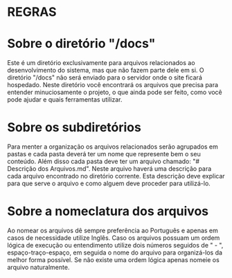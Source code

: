 # REGRAS


Sobre o diretório "/docs"
====
Este é um diretório exclusivamente para arquivos relacionados ao desenvolvimento
do sistema, mas que não fazem parte dele em si. O diretório "/docs" não será
enviado para o servidor onde o site ficará hospedado. Neste diretório você
encontrará os arquivos que precisa para entender minuciosamente o projeto, o que
ainda pode ser feito, como você pode ajudar e quais ferramentas utilizar.


Sobre os subdiretórios
====
Para menter a organização os arquivos relacionados serão agrupados em pastas e
cada pasta deverá ter um nome que represente bem o seu conteúdo. Além disso cada
pasta deve ter um arquivo chamado: "# Descrição dos Arquivos.md". Neste arquivo
haverá uma descrição para cada arquivo encontrado no diretório corrente. Esta
descrição deve explicar para que serve o arquivo e como alguem deve proceder
para utilizá-lo.


Sobre a nomeclatura dos arquivos
====
Ao nomear os arquivos dê sempre preferência ao Português e apenas em casos de
necessidade utilize Inglês. Caso os arquivos possuam um ordem lógica de execução
ou entendimento utilize dois números seguidos de " - ", espaço-traço-espaço, em
seguida o nome do arquivo para organizá-los da melhor forma possível. Se não
existe uma ordem lógica apenas nomeie os arquivo naturalmente.